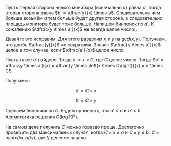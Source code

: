 Пусть первая сторона нового монитора (изначально $a$) равна $a'$, тогда вторая сторона равна $b' = \dfrac{y}{x} \times a$. Следовательно чем больше возьмём $a$ тем больше будет другая сторона, а следовательно площадь монитора будет тоже больше. Напишем бинпоиск по $a'$. К сожалению $\dfrac{y \times a'}{x}$ не всегда целое число(. 

Давайте это исправим. Для этого разделим $x$ и $y$ на $gcd(x, y)$. Получаем, что дробь $\dfrac{y}{x}$ не сократима. Значит $\dfrac{y \times a'}{x}$ целое в том случае, если $\dfrac{a'}{x}$ целое число.


Пусть такое $a'$ найдено. Тогда $a' = x \times C$, где $C$ целое число. Тогда $b' = \dfrac{y \times a'}{x} = \dfrac{y \times \left(x \times C\right)}{x} = y \times C$.

Получаем :

$$a' = C \times x$$

$$b' = C \times y$$

Сделаем бинпоиск по $C$. Будем проверять, что $a' \le a$ и $b' \le b$. Асимптотика решения $O(\log 10^9)$.

На самом деле получить $C$ можно гораздо проще. Достаточно проверить два максимальных случая, когда $C \times x \le a$ и $C \times y \le b$. $C = min(x // a, b // y)$, где $//$ деление нацело.